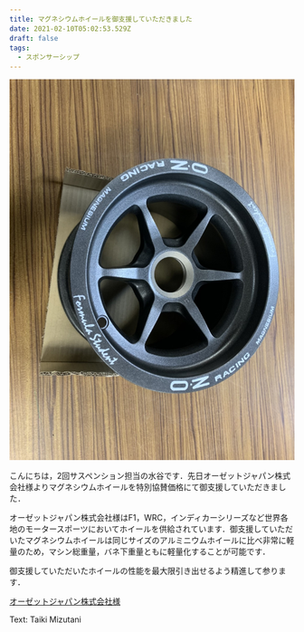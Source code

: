 ```yaml
---
title: マグネシウムホイールを御支援していただきました
date: 2021-02-10T05:02:53.529Z
draft: false
tags:
  - スポンサーシップ
---
```

![](s__19439618.jpg)

こんにちは，2回サスペンション担当の水谷です．先日オーゼットジャパン株式会社様よりマグネシウムホイールを特別協賛価格にて御支援していただきました．

オーゼットジャパン株式会社様はF1，WRC，インディカーシリーズなど世界各地のモータースポーツにおいてホイールを供給されています．御支援していただいたマグネシウムホイールは同じサイズのアルミニウムホイールに比べ非常に軽量のため，マシン総重量，バネ下重量ともに軽量化することが可能です．

御支援していただいたホイールの性能を最大限引き出せるよう精進して参ります．

[オーゼットジャパン株式会社様](https://www.ozracing.com/jp/)

Text: Taiki Mizutani